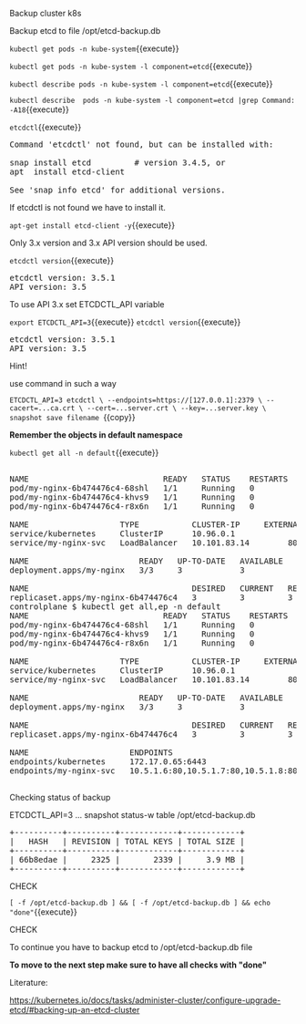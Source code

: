 Backup cluster k8s

Backup etcd to file /opt/etcd-backup.db


`kubectl get pods -n kube-system`{{execute}}


`kubectl get pods -n kube-system -l component=etcd`{{execute}}

`kubectl describe pods -n kube-system -l component=etcd`{{execute}}

`kubectl describe  pods -n kube-system -l component=etcd |grep Command: -A18`{{execute}}

`etcdctl`{{execute}}
<pre>
Command 'etcdctl' not found, but can be installed with:

snap install etcd         # version 3.4.5, or
apt  install etcd-client

See 'snap info etcd' for additional versions.
</pre>

If etcdctl is not found we have to install it.

`apt-get install etcd-client -y`{{execute}}

Only 3.x version and 3.x API version should be used.

`etcdctl version`{{execute}}

<pre>
etcdctl version: 3.5.1
API version: 3.5
</pre>

To use API 3.x set ETCDCTL_API variable

`export ETCDCTL_API=3`{{execute}}
`etcdctl version`{{execute}}
<pre>
etcdctl version: 3.5.1
API version: 3.5
</pre>


Hint!

use command in such a way

`ETCDCTL_API=3 etcdctl \
  --endpoints=https://[127.0.0.1]:2379 \
  --cacert=...ca.crt \
  --cert=...server.crt \
  --key=...server.key \
  snapshot save filename
  `{{copy}}


**Remember the objects in default namespace**

`kubectl get all -n default`{{execute}}

<pre>

NAME                            READY   STATUS    RESTARTS   AGE
pod/my-nginx-6b474476c4-68shl   1/1     Running   0          7m2s
pod/my-nginx-6b474476c4-khvs9   1/1     Running   0          7m2s
pod/my-nginx-6b474476c4-r8x6n   1/1     Running   0          7m2s

NAME                   TYPE           CLUSTER-IP     EXTERNAL-IP   PORT(S)        AGE
service/kubernetes     ClusterIP      10.96.0.1      <none>        443/TCP        12m
service/my-nginx-svc   LoadBalancer   10.101.83.14   <pending>     80:31662/TCP   12m

NAME                       READY   UP-TO-DATE   AVAILABLE   AGE
deployment.apps/my-nginx   3/3     3            3           12m

NAME                                  DESIRED   CURRENT   READY   AGE
replicaset.apps/my-nginx-6b474476c4   3         3         3       12m
controlplane $ kubectl get all,ep -n default
NAME                            READY   STATUS    RESTARTS   AGE
pod/my-nginx-6b474476c4-68shl   1/1     Running   0          7m20s
pod/my-nginx-6b474476c4-khvs9   1/1     Running   0          7m20s
pod/my-nginx-6b474476c4-r8x6n   1/1     Running   0          7m20s

NAME                   TYPE           CLUSTER-IP     EXTERNAL-IP   PORT(S)        AGE
service/kubernetes     ClusterIP      10.96.0.1      <none>        443/TCP        12m
service/my-nginx-svc   LoadBalancer   10.101.83.14   <pending>     80:31662/TCP   12m

NAME                       READY   UP-TO-DATE   AVAILABLE   AGE
deployment.apps/my-nginx   3/3     3            3           12m

NAME                                  DESIRED   CURRENT   READY   AGE
replicaset.apps/my-nginx-6b474476c4   3         3         3       12m

NAME                     ENDPOINTS                             AGE
endpoints/kubernetes     172.17.0.65:6443                      12m
endpoints/my-nginx-svc   10.5.1.6:80,10.5.1.7:80,10.5.1.8:80   12m

</pre>


Checking status of backup

ETCDCTL_API=3 ... snapshot status-w table /opt/etcd-backup.db
<pre>
+----------+----------+------------+------------+
|   HASH   | REVISION | TOTAL KEYS | TOTAL SIZE |
+----------+----------+------------+------------+
| 66b8edae |     2325 |       2339 |     3.9 MB |
+----------+----------+------------+------------+
</pre>


CHECK

`[ -f /opt/etcd-backup.db ] && [ -f /opt/etcd-backup.db ] && echo "done"`{{execute}}

CHECK

To continue you have to backup etcd to /opt/etcd-backup.db file

**To move to the next step make sure to have all checks with "done"**


Literature:

https://kubernetes.io/docs/tasks/administer-cluster/configure-upgrade-etcd/#backing-up-an-etcd-cluster






